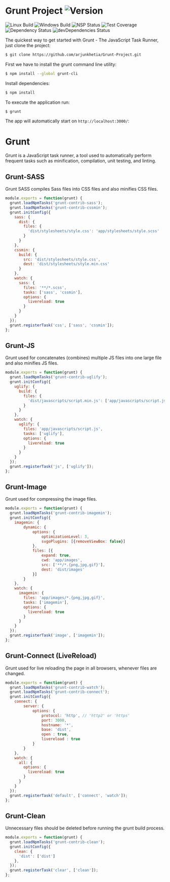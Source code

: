 # Grunt Project   ![Version][version-image]

![Linux Build][linuxbuild-image]
![Windows Build][windowsbuild-image]
![NSP Status][nspstatus-image]
![Test Coverage][coverage-image]
![Dependency Status][dependency-image]
![devDependencies Status][devdependency-image]

The quickest way to get started with Grunt - The JavaScript Task Runner, just clone the project:

```bash
$ git clone https://github.com/arjunkhetia/Grunt-Project.git
```

First we have to install the grunt command line utility:

```bash
$ npm install --global grunt-cli
```

Install dependencies:

```bash
$ npm install
```

To execute the application run:

```bash
$ grunt
```

The app will automatically start on `http://localhost:3000/`:

# Grunt

Grunt is a JavaScript task runner, a tool used to automatically perform frequent tasks such as minification, compilation, unit testing, and linting.

## Grunt-SASS

Grunt SASS compiles Sass files into CSS files and also minifies CSS files.

```js
module.exports = function(grunt) {
  grunt.loadNpmTasks('grunt-contrib-sass');
  grunt.loadNpmTasks('grunt-contrib-cssmin');
  grunt.initConfig({
    sass: {
      dist: {
        files: {
          'dist/stylesheets/style.css': 'app/stylesheets/style.scss'
        }
      }
    },
    cssmin: {
      build: {
        src: 'dist/stylesheets/style.css',
        dest: 'dist/stylesheets/style.min.css'
      }
    },
    watch: {
      sass: {
        files: '**/*.scss',
        tasks: ['sass', 'cssmin'],
        options: {
          livereload: true
        }
      }
    }
  });
  grunt.registerTask('css', ['sass', 'cssmin']);
};
```

## Grunt-JS

Grunt used for concatenates (combines) multiple JS files into one large file and also minifies JS files.

```js
module.exports = function(grunt) {
  grunt.loadNpmTasks('grunt-contrib-uglify');
  grunt.initConfig({
    uglify: {
      build: {
        files: {
          'dist/javascripts/script.min.js': ['app/javascripts/script.js']
        }
      }
    },
    watch: {
      uglify: {
        files: 'app/javascripts/script.js',
        tasks: ['uglify'],
        options: {
          livereload: true
        }
      }
    }
  });
  grunt.registerTask('js', ['uglify']);
};
```

## Grunt-Image

Grunt used for compressing the image files.

```js
module.exports = function(grunt) {
  grunt.loadNpmTasks('grunt-contrib-imagemin');
  grunt.initConfig({
    imagemin: {
        dynamic: {
            options: {
                optimizationLevel: 3,
                svgoPlugins: [{removeViewBox: false}]
            },
            files: [{
                expand: true,
                cwd: 'app/images',
                src: ['**/*.{png,jpg,gif}'],
                dest: 'dist/images'
            }]
        }
    },
    watch: {
      imagemin: {
        files: 'app/images/*.{png,jpg,gif}',
        tasks: ['imagemin'],
        options: {
          livereload: true
        }
      }
    }
  });
  grunt.registerTask('image', ['imagemin']);
};
```

## Grunt-Connect (LiveReload)

Grunt used for live reloading the page in all browsers, whenever files are changed.

```js
module.exports = function(grunt) {
  grunt.loadNpmTasks('grunt-contrib-watch');
  grunt.loadNpmTasks('grunt-contrib-connect');
  grunt.initConfig({
    connect: {
        server: {
            options: {
                protocol: 'http', // 'http2' or 'https'
                port: 3000,
                hostname: '*',
                base: 'dist',
                open : true,
                livereload : true
            }
        }
    },
    watch: {
      all: {
        options: {
          livereload: true
        }
      }
    }
  });
  grunt.registerTask('default', ['connect', 'watch']);
};
```

## Grunt-Clean

Unnecessary files should be deleted before running the grunt build process.

```js
module.exports = function(grunt) {
  grunt.loadNpmTasks('grunt-contrib-clean');
  grunt.initConfig({
    clean: {
      'dist': ['dist']
    },
  });
  grunt.registerTask('clear', ['clean']);
};
```

[version-image]: https://img.shields.io/badge/Version-1.0.0-orange.svg
[linuxbuild-image]: https://img.shields.io/badge/Linux-passing-brightgreen.svg
[windowsbuild-image]: https://img.shields.io/badge/Windows-passing-brightgreen.svg
[nspstatus-image]: https://img.shields.io/badge/nsp-no_known_vulns-blue.svg
[coverage-image]: https://img.shields.io/coveralls/expressjs/express/master.svg
[dependency-image]: https://img.shields.io/badge/dependencies-up_to_date-brightgreen.svg
[devdependency-image]: https://img.shields.io/badge/devdependencies-up_to_date-yellow.svg
